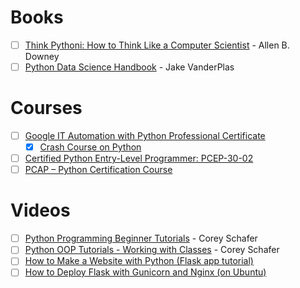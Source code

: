# Books

- [ ] [Think Pythoni: How to Think Like a Computer Scientist](https://greenteapress.com/thinkpython2/html/index.html) - Allen B. Downey
- [ ] [Python Data Science Handbook](https://jakevdp.github.io/PythonDataScienceHandbook/) - Jake VanderPlas

# Courses

- [ ] [Google IT Automation with Python Professional Certificate](https://www.coursera.org/google-certificates/it-automation-certificate)
    - [x] [Crash Course on Python](https://www.coursera.org/learn/python-crash-course)
- [ ] [Certified Python Entry-Level Programmer: PCEP-30-02](https://kodekloud.com/courses/python-entry-level-programmer-certification/)
- [ ] [PCAP – Python Certification Course](https://kodekloud.com/courses/certified-associate-in-python-programming/)

# Videos

- [ ] [Python Programming Beginner Tutorials](https://www.youtube.com/playlist?list=PL-osiE80TeTskrapNbzXhwoFUiLCjGgY7) - Corey Schafer
- [ ] [Python OOP Tutorials - Working with Classes](https://www.youtube.com/playlist?list=PL-osiE80TeTsqhIuOqKhwlXsIBIdSeYtc) - Corey Schafer
- [ ] [How to Make a Website with Python (Flask app tutorial)](https://www.youtube.com/watch?v=qaBo_IiE4Gc)
- [ ] [How to Deploy Flask with Gunicorn and Nginx (on Ubuntu)](https://www.youtube.com/watch?v=KWIIPKbdxD0)
